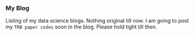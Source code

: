 ### My Blog

Listing of my data science blogs. Nothing original till now. I am going to post my `TRB paper codes` soon in the blog. Please hold tight till then.